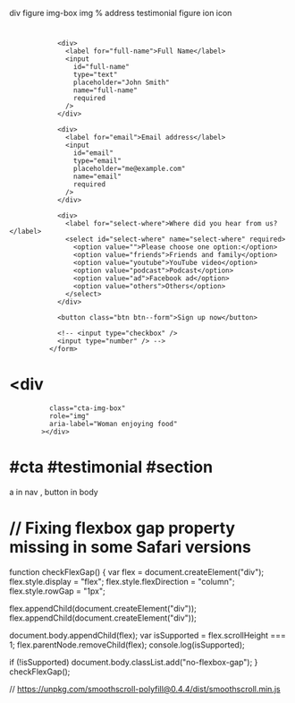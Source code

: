 div figure
img-box img %
address
testimonial figure
ion icon

# <form class="cta-form" name="sign-up" netlify>

                <div>
                  <label for="full-name">Full Name</label>
                  <input
                    id="full-name"
                    type="text"
                    placeholder="John Smith"
                    name="full-name"
                    required
                  />
                </div>

                <div>
                  <label for="email">Email address</label>
                  <input
                    id="email"
                    type="email"
                    placeholder="me@example.com"
                    name="email"
                    required
                  />
                </div>

                <div>
                  <label for="select-where">Where did you hear from us?</label>
                  <select id="select-where" name="select-where" required>
                    <option value="">Please choose one option:</option>
                    <option value="friends">Friends and family</option>
                    <option value="youtube">YouTube video</option>
                    <option value="podcast">Podcast</option>
                    <option value="ad">Facebook ad</option>
                    <option value="others">Others</option>
                  </select>
                </div>

                <button class="btn btn--form">Sign up now</button>

                <!-- <input type="checkbox" />
                <input type="number" /> -->
              </form>

# <div

              class="cta-img-box"
              role="img"
              aria-label="Woman enjoying food"
            ></div>

# #cta #testimonial #section

a in nav , button in body

# // Fixing flexbox gap property missing in some Safari versions

function checkFlexGap() {
var flex = document.createElement("div");
flex.style.display = "flex";
flex.style.flexDirection = "column";
flex.style.rowGap = "1px";

flex.appendChild(document.createElement("div"));
flex.appendChild(document.createElement("div"));

document.body.appendChild(flex);
var isSupported = flex.scrollHeight === 1;
flex.parentNode.removeChild(flex);
console.log(isSupported);

if (!isSupported) document.body.classList.add("no-flexbox-gap");
}
checkFlexGap();

// https://unpkg.com/smoothscroll-polyfill@0.4.4/dist/smoothscroll.min.js
